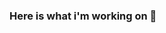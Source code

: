 ### Here is what i'm working on 👋

<!--
**Heltzel/Heltzel** is a ✨ _special_ ✨ repository because its `README.md` (this file) appears on your GitHub profile.

Here are some ideas to get you started:

- 🔭 I’m currently working on ...
- 🌱 I’m currently learning ... React Framer-Motion
- 👯 I’m looking to collaborate on ...
- 🤔 I’m looking for help with ...
- 💬 Ask me about ...
- 📫 How to reach me: ... [My Personal Website](http://heltson.com/)
- 😄 Pronouns: ... He/Him
- ⚡ Fun fact: ...
-->
